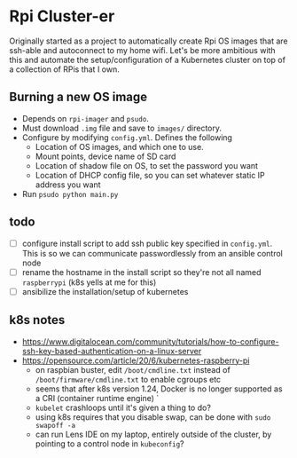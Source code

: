 # Rpi Cluster-er
Originally started as a project to automatically create Rpi OS images that are ssh-able and autoconnect to my home wifi. Let's be more ambitious with this and automate the setup/configuration of a Kubernetes cluster on top of a collection of RPis that I own.

## Burning a new OS image
- Depends on `rpi-imager` and `psudo`.
- Must download `.img` file and save to `images/` directory.
- Configure by modifying `config.yml`. Defines the following
  - Location of OS images, and which one to use.
  - Mount points, device name of SD card
  - Location of shadow file on OS, to set the password you want
  - Location of DHCP config file, so you can set whatever static IP address you want
- Run `psudo python main.py` 

## todo
- [ ] configure install script to add ssh public key specified in `config.yml`. This is so we can communicate passwordlessly from an ansible control node
- [ ] rename the hostname in the install script so they're not all named `raspberrypi` (k8s yells at me for this)
- [ ] ansibilize the installation/setup of kubernetes

## k8s notes
- https://www.digitalocean.com/community/tutorials/how-to-configure-ssh-key-based-authentication-on-a-linux-server
- https://opensource.com/article/20/6/kubernetes-raspberry-pi
  - on raspbian buster, edit `/boot/cmdline.txt` instead of `/boot/firmware/cmdline.txt` to enable cgroups etc
  - seems that after k8s version 1.24, Docker is no longer supported as a CRI (container runtime engine) `
  - `kubelet` crashloops until it's given a thing to do?
  - using k8s requires that you disable swap, can be done with `sudo swapoff -a`
  - can run Lens IDE on my laptop, entirely outside of the cluster, by pointing to a control node in `kubeconfig`?
